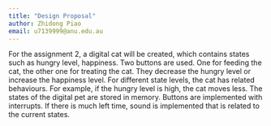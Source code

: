 ```yaml
---
title: "Design Proposal"
author: Zhidong Piao
email: u7139999@anu.edu.au
---
```


<!-- write your design proposal here -->
For the assignment 2, a digital cat will be created, which contains states such as hungry level, happiness. 
Two buttons are used. One for feeding the cat, the other one for treating the cat. They decrease the hungry level or increase the happiness level.
For different state levels, the cat has related behaviours. For example, if the hungry level is high, the cat moves less.
The states of the digital pet are stored in memory. Buttons are implemented with interrupts.
If there is much left time, sound is implemented that is related to the current states.